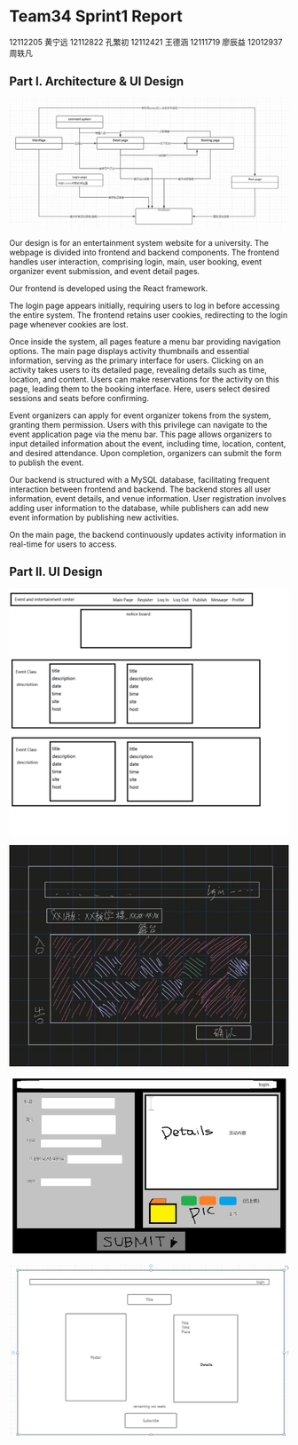# Team34 Sprint1 Report



12112205 黄宁远 12112822 孔繁初 12112421 王德涵 12111719 廖辰益 12012937 周轶凡

## Part I. Architecture & UI Design

![image](./image/report2-34/1.jpg)

Our design is for an entertainment system website for a university. The webpage is divided into frontend and backend components. The frontend handles user interaction, comprising login, main, user booking, event organizer event submission, and event detail pages.

Our frontend is developed using the React framework.

The login page appears initially, requiring users to log in before accessing the entire system. The frontend retains user cookies, redirecting to the login page whenever cookies are lost.

Once inside the system, all pages feature a menu bar providing navigation options. The main page displays activity thumbnails and essential information, serving as the primary interface for users. Clicking on an activity takes users to its detailed page, revealing details such as time, location, and content. Users can make reservations for the activity on this page, leading them to the booking interface. Here, users select desired sessions and seats before confirming.

Event organizers can apply for event organizer tokens from the system, granting them permission. Users with this privilege can navigate to the event application page via the menu bar. This page allows organizers to input detailed information about the event, including time, location, content, and desired attendance. Upon completion, organizers can submit the form to publish the event.




Our backend is structured with a MySQL database, facilitating frequent interaction between frontend and backend. The backend stores all user information, event details, and venue information. User registration involves adding user information to the database, while publishers can add new event information by publishing new activities.

On the main page, the backend continuously updates activity information in real-time for users to access.



## Part II. UI Design



![image](./image/report2-34/5.png)

![image](./image/report2-34/3.jpg)

![image](./image/report2-34/4.jpg)

![image](./image/report2-34/6.jpg)

